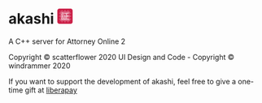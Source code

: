 # akashi <img src="https://github.com/AttorneyOnline/akashi/blob/master/resource/icon/256.png" width=30 height=30>
A C++ server for Attorney Online 2

Copyright © scatterflower 2020
UI Design and Code - Copyright © windrammer 2020

If you want to support the development of akashi, feel free to give a one-time gift at [liberapay](https://liberapay.com/scatterflower/)
